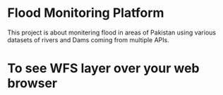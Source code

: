# Flood Monitoring Platform
 This project is about monitering flood in areas of Pakistan using various datasets of rivers and Dams coming from multiple APIs.
# To see WFS layer over your web browser
